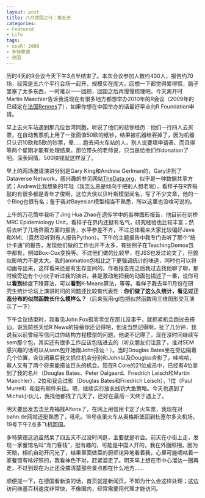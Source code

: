 ```yaml
---
layout: post
title: 八月德国之行：第五天
categories:
- Featured
- Life
tags:
- useR! 2008
- 多特蒙德
- 德国
---
```


历时4天的R会议今天下午3点半结束了。本次会议参加人数约400人，报告约70场，经常是五六个平行会场一起开，规模实在庞大。回想一下都觉得累得慌，脑子里塞了太多东西，一时难以一一回顾，回国之后再慢慢梳理吧。今天离开时Martin Maechler告诉我说现在有很多地方都想举办2010年的R会议（2009年的已经定在[法国Rennes](http://www.agrocampus-rennes.fr/math/useR-2009/)了），如果你想在中国举办的话最好早点向R Foundation申请。

早上去火车站遇到那几位台湾同胞，听说了他们的悲惨经历：他们一行四人去买票，在自动售票机上用了一张面值50欧的纸钞，结果被机器给吞掉了，因为机器只认识10欧和5欧的钞票，晕……跑去问火车站的人，别人说要填申请表、而且得等两个星期才能有处理结果。那位带头的老师说，只当是给他们作donation了吧。深表同情，500块钱就这样没了。

早上的两场邀请演讲分别是Gary King和Andrew Gerlman的，Gary讲到了Dataverse Network，感兴趣的参见网站[TheData.org](http://TheData.org)，似乎是一种数据共享方式；Andrew比我想象的年轻（我怎么总是倾向于把别人想老呢），看样子在R界捣鼓的有很多都是青年才俊啊，这位大侠以贝叶斯模型闻名，写了不少文章，他的一个Blog也很有名；鉴于我对Bayesian模型相当不熟悉，所以这里也没啥可说的。

上午的万花筒中我听了Jing Hua Zhao在遗传学中的各种图形报告，他目前在剑桥MRC Epidemiology Unit，看样子在界内还挺有名气，研究经验也比较丰富；然后去听了几场界面方面的报告，水平参差不齐，不过总体看来大家比较偏好Java和XML（竟然没听到有人报告Python）。下午的主题报告中我专门去听了那个“统计卡通”的报告，发现他们做的工作也并不太多，有些例子在TeachingDemos包中都有，例如Box-Cox变换等。不过他们做的比较早，在JSS也发过论文了，但貌似影响力不是太大。我的animation包相比之下更强调统计的味道，同时也可以将动画导出来，这样看来还是有生存空间的。作者报告完之后我过去找他聊了聊，那时候旁边有个小伙子听过我的演讲，甚是激动地把我的动画包描述了一番，说你可以**看到**梯度下降算法，可以**看到**K-Means算法，等等。看样子我去年11月份在研究生统计论坛上演讲时问的问题还比较有代表性：**你们做了这么久统计，看见过正态分布的似然函数长什么模样么？**（后来我用rgl包把似然函数用三维图形交互演示了一下）

下午会议结束时，我看见John Fox孤零零坐在那儿没事干，就抓紧机会跑过去搭讪，说我前些天给R News的投稿你还记得吧，他说当然记得啊，扯了几分钟，我说我以前曾经写信问过你结构方程模型的问题，他说不记得了，现在没时间继续写sem那个包，其实还有很多工作应该包括进去的（听众朋友们注意了，谁对SEM感兴趣的话可以从sem包开始跟John搭讪！）。当时Douglas Bates坐在旁边隔着几个位置，会议闭幕后我又抓住机会分别和John以及Douglas合影了，哇哈哈，寡人又有了两个将来能搭讪巨头的机会。现在R Core的21位成员中，已经有4位拿到了我的名片（Douglas Bates、Peter Dalgaard、Friedrich Leisch和Martin Maechler），2位和我合过影（Douglas Bates和Friedrich Leisch），1位（Paul Murrell）和我有邮件来往。嗯，继续实行放长线钓大鱼策略。今天也遇到了Michal小伙儿，我找他都找了几天了，还好在最后一天终于遇上了。

明天要出发去法兰克福找Alfons了，在网上用信用卡定了火车票，我现在对bahn.de网站还挺熟悉了，吼吼。18号夜里火车从奥格斯堡回到杜塞尔多夫机场，19号下午2点多飞机回国。

多特蒙德这边虽然呆了四五天不过没时间逛，主要就是听会。前天在小街上走，发现一家餐馆名叫“龙门客栈”，挺有趣的，可能是中国人开的，我在外面照相，因为天暗，相机自动开闪光了，结果里面做菜的厨师诧异地看着我，心里可能嘀咕着一家餐馆有啥好照的，我看神色不对，赶紧溜走了。明天早上想在市中心溜达一圈再走，不过到现在为止还没搞清楚那些景点都在什么地方……

顺便提一下，在德国看新浪的话，首页就是新闻页，不知为什么会这样处理；这边访问维基百科速度非常快，不像国内，经常需要用代理才能访问。

